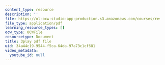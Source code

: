 ```yaml
---
content_type: resource
description: ''
file: https://ol-ocw-studio-app-production.s3.amazonaws.com/courses/res-9-003-brains-minds-and-machines-summer-course-summer-2015/34a44c199544f5ca64da97a73c1cf681_cyQZP23YbCY.pdf
file_type: application/pdf
learning_resource_types: []
ocw_type: OCWFile
resourcetype: Document
title: 3play pdf file
uid: 34a44c19-9544-f5ca-64da-97a73c1cf681
video_metadata:
  youtube_id: null
---
```


